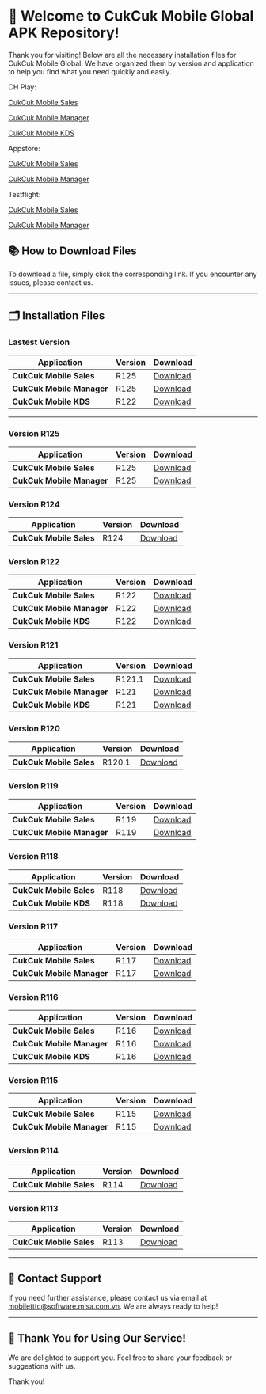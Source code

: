 # 🎉 **Welcome to CukCuk Mobile Global APK Repository!**

Thank you for visiting! Below are all the necessary installation files for CukCuk Mobile Global. We have organized them by version and application to help you find what you need quickly and easily.

CH Play:

[CukCuk Mobile Sales](https://play.google.com/store/apps/details?id=vn.com.misa.qlnh.com)

[CukCuk Mobile Manager](https://play.google.com/store/apps/details?id=vn.com.misa.cukcukmanager.com)

[CukCuk Mobile KDS](https://play.google.com/store/apps/details?id=vn.com.misa.qlnh.kdsbar.com)

Appstore:

[CukCuk Mobile Sales](https://apps.apple.com/us/app/cukcuk-sales/id6472429814)

[CukCuk Mobile Manager](https://apps.apple.com/us/app/cukcuk-manager/id6472429763)

Testflight:

[CukCuk Mobile Sales](https://testflight.apple.com/join/8sLuGuZx)

[CukCuk Mobile Manager](https://testflight.apple.com/join/UOb0NEwX)


## 📚 **How to Download Files**
To download a file, simply click the corresponding link. If you encounter any issues, please contact us.

---

## 🗂️ **Installation Files**

### Lastest Version

| Application | Version | Download |
|---|---|---|
| **CukCuk Mobile Sales** | R125 | [Download](https://github.com/CukCuk-US/CUKCUK-COM/releases/download/R125/Sales_R125_0_0_0.apk) |
| **CukCuk Mobile Manager** | R125 | [Download](https://github.com/CukCuk-US/CUKCUK-COM/releases/download/R125/Manager_R125_0_0_0.apk) |
| **CukCuk Mobile KDS** | R122 | [Download](https://github.com/CukCuk-US/CUKCUK-COM/releases/download/R122/KDS_R122_0_0_0.apk) |

---

### Version R125

| Application | Version | Download |
|---|---|---|
| **CukCuk Mobile Sales** | R125 | [Download](https://github.com/CukCuk-US/CUKCUK-COM/releases/download/R125/Sales_R125_0_0_0.apk) |
| **CukCuk Mobile Manager** | R125 | [Download](https://github.com/CukCuk-US/CUKCUK-COM/releases/download/R125/Manager_R125_0_0_0.apk) |

### Version R124

| Application | Version | Download |
|---|---|---|
| **CukCuk Mobile Sales** | R124 | [Download](https://github.com/CukCuk-US/CUKCUK-COM/releases/download/R124/Sales_R124_0_0_0.apk) |

### Version R122

| Application | Version | Download |
|---|---|---|
| **CukCuk Mobile Sales** | R122 | [Download](https://github.com/CukCuk-US/CUKCUK-COM/releases/download/R122/Sales_R122_0_0_0.apk) |
| **CukCuk Mobile Manager** | R122 | [Download](https://github.com/CukCuk-US/CUKCUK-COM/releases/download/R122/Manager_R122_0_0_0.apk) |
| **CukCuk Mobile KDS** | R122 | [Download](https://github.com/CukCuk-US/CUKCUK-COM/releases/download/R122/KDS_R122_0_0_0.apk) |

### Version R121

| Application | Version | Download |
|---|---|---|
| **CukCuk Mobile Sales** | R121.1 | [Download](https://github.com/CukCuk-US/CUKCUK-COM/releases/download/R121/Sales_R121_1_0_0.apk) |
| **CukCuk Mobile Manager** | R121 | [Download](https://github.com/CukCuk-US/CUKCUK-COM/releases/download/R121/Manager_R121_0_0_0.apk) |
| **CukCuk Mobile KDS** | R121 | [Download](https://github.com/CukCuk-US/CUKCUK-COM/releases/download/R121/KDS_R121_0_0_0.apk) |

### Version R120

| Application | Version | Download |
|---|---|---|
| **CukCuk Mobile Sales** | R120.1 | [Download](https://github.com/CukCuk-US/CUKCUK-COM/releases/download/R120.1/Sale_R120_1_0_0.apk) |

### Version R119

| Application | Version | Download |
|---|---|---|
| **CukCuk Mobile Sales** | R119 | [Download](https://github.com/CukCuk-US/CUKCUK-COM/releases/download/R119/Sales_R119_0_0_0.apk) |
| **CukCuk Mobile Manager** | R119 | [Download](https://github.com/CukCuk-US/CUKCUK-COM/releases/download/R119/Manager_R119_0_0_1.apk) |

### Version R118

| Application | Version | Download |
|---|---|---|
| **CukCuk Mobile Sales** | R118 | [Download](https://github.com/CukCuk-US/CUKCUK-COM/releases/download/R118/Sale_R118_0_0_0.apk) |
| **CukCuk Mobile KDS** | R118 | [Download](https://github.com/CukCuk-US/CUKCUK-COM/releases/download/R118/KDS_R118_0_0_0.apk) |

### Version R117

| Application | Version | Download |
|---|---|---|
| **CukCuk Mobile Sales** | R117 | [Download](https://github.com/CukCuk-US/CUKCUK-COM/releases/download/R117/Sale_R117_1_0_0.apk) |
| **CukCuk Mobile Manager** | R117 | [Download](https://github.com/CukCuk-US/CUKCUK-COM/releases/download/R117/Manager_R117_0_0_0.apk) |

### Version R116

| Application | Version | Download |
|---|---|---|
| **CukCuk Mobile Sales** | R116 | [Download](https://github.com/CukCuk-US/CUKCUK-COM/releases/download/R116/Sales_R116.apk) |
| **CukCuk Mobile Manager** | R116 | [Download](https://github.com/CukCuk-US/CUKCUK-COM/releases/download/R116/Manager_R116.apk) |
| **CukCuk Mobile KDS** | R116 | [Download](https://github.com/CukCuk-US/CUKCUK-COM/releases/download/R116/KDS_R116.apk) |

### Version R115

| Application | Version | Download |
|---|---|---|
| **CukCuk Mobile Sales** | R115 | [Download](https://github.com/CukCuk-US/CUKCUK-COM/releases/download/R115/Sales_R115.apk) |
| **CukCuk Mobile Manager** | R115 | [Download](https://github.com/CukCuk-US/CUKCUK-COM/releases/download/R115/Manager_R115.apk) |

### Version R114

| Application | Version | Download |
|---|---|---|
| **CukCuk Mobile Sales** | R114 | [Download](https://github.com/CukCuk-US/CUKCUK-COM/releases/download/R114/Sales_R114.apk) |

### Version R113

| Application | Version | Download |
|---|---|---|
| **CukCuk Mobile Sales** | R113 | [Download](https://github.com/CukCuk-US/CUKCUK-COM/releases/download/R113/Sales_R113.apk) |

---

## 📧 **Contact Support**

If you need further assistance, please contact us via email at [mobiletttc@software.misa.com.vn](mailto:mobiletttc@software.misa.com.vn). We are always ready to help!

---

## 🚀 **Thank You for Using Our Service!**

We are delighted to support you. Feel free to share your feedback or suggestions with us.

Thank you!
